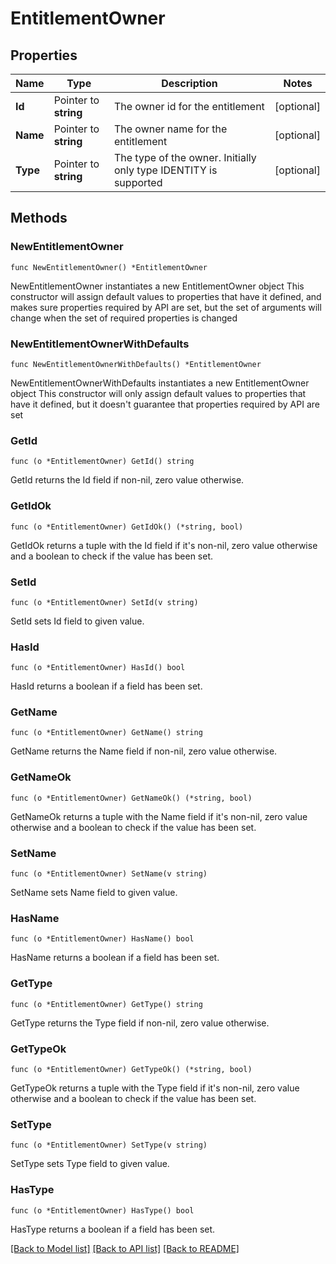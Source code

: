 # EntitlementOwner

## Properties

Name | Type | Description | Notes
------------ | ------------- | ------------- | -------------
**Id** | Pointer to **string** | The owner id for the entitlement | [optional] 
**Name** | Pointer to **string** | The owner name for the entitlement | [optional] 
**Type** | Pointer to **string** | The type of the owner. Initially only type IDENTITY is supported | [optional] 

## Methods

### NewEntitlementOwner

`func NewEntitlementOwner() *EntitlementOwner`

NewEntitlementOwner instantiates a new EntitlementOwner object
This constructor will assign default values to properties that have it defined,
and makes sure properties required by API are set, but the set of arguments
will change when the set of required properties is changed

### NewEntitlementOwnerWithDefaults

`func NewEntitlementOwnerWithDefaults() *EntitlementOwner`

NewEntitlementOwnerWithDefaults instantiates a new EntitlementOwner object
This constructor will only assign default values to properties that have it defined,
but it doesn't guarantee that properties required by API are set

### GetId

`func (o *EntitlementOwner) GetId() string`

GetId returns the Id field if non-nil, zero value otherwise.

### GetIdOk

`func (o *EntitlementOwner) GetIdOk() (*string, bool)`

GetIdOk returns a tuple with the Id field if it's non-nil, zero value otherwise
and a boolean to check if the value has been set.

### SetId

`func (o *EntitlementOwner) SetId(v string)`

SetId sets Id field to given value.

### HasId

`func (o *EntitlementOwner) HasId() bool`

HasId returns a boolean if a field has been set.

### GetName

`func (o *EntitlementOwner) GetName() string`

GetName returns the Name field if non-nil, zero value otherwise.

### GetNameOk

`func (o *EntitlementOwner) GetNameOk() (*string, bool)`

GetNameOk returns a tuple with the Name field if it's non-nil, zero value otherwise
and a boolean to check if the value has been set.

### SetName

`func (o *EntitlementOwner) SetName(v string)`

SetName sets Name field to given value.

### HasName

`func (o *EntitlementOwner) HasName() bool`

HasName returns a boolean if a field has been set.

### GetType

`func (o *EntitlementOwner) GetType() string`

GetType returns the Type field if non-nil, zero value otherwise.

### GetTypeOk

`func (o *EntitlementOwner) GetTypeOk() (*string, bool)`

GetTypeOk returns a tuple with the Type field if it's non-nil, zero value otherwise
and a boolean to check if the value has been set.

### SetType

`func (o *EntitlementOwner) SetType(v string)`

SetType sets Type field to given value.

### HasType

`func (o *EntitlementOwner) HasType() bool`

HasType returns a boolean if a field has been set.


[[Back to Model list]](../README.md#documentation-for-models) [[Back to API list]](../README.md#documentation-for-api-endpoints) [[Back to README]](../README.md)


